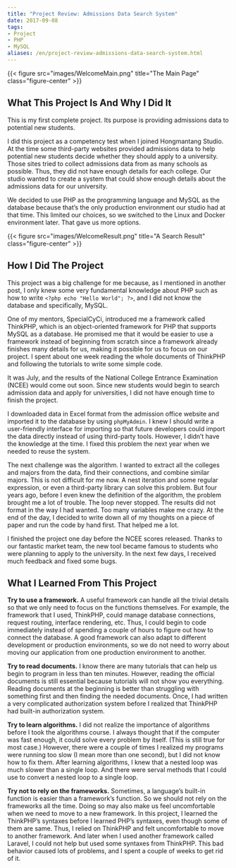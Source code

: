 ```yaml
---
title: "Project Review: Admissions Data Search System"
date: 2017-09-08
tags:
- Project
- PHP
- MySQL
aliases: /en/project-review-admissions-data-search-system.html
---
```


{{< figure src="images/WelcomeMain.png" title="The Main Page" class="figure-center" >}}

## What This Project Is And Why I Did It

This is my first complete project. Its purpose is providing admissions data to potential new students.

I did this project as a competency test when I joined Hongmantang Studio. At the time some third-party websites provided admissions data to help potential new students decide whether they should apply to a university. Those sites tried to collect admissions data from as many schools as possible. Thus, they did not have enough details for each college. Our studio wanted to create a system that could show enough details about the admissions data for our university.

<!--more-->

We decided to use PHP as the programming language and MySQL as the database because that’s the only production environment our studio had at that time. This limited our choices, so we switched to the Linux and Docker environment later. That gave us more options.

{{< figure src="images/WelcomeResult.png" title="A Search Result" class="figure-center" >}}

## How I Did The Project

This project was a big challenge for me because, as I mentioned in another post, I only knew some very fundamental knowledge about PHP such as how to write ```<?php echo "Hello World"; ?>```, and I did not know the database and specifically, MySQL.

One of my mentors, SpecialCyCi, introduced me a framework called ThinkPHP, which is an object-oriented framework for PHP that supports MySQL as a database. He promised me that it would be easier to use a framework instead of beginning from scratch since a framework already finishes many details for us, making it possible for us to focus on our project. I spent about one week reading the whole documents of ThinkPHP and following the tutorials to write some simple code.

It was July, and the results of the National College Entrance Examination (NCEE) would come out soon. Since new students would begin to search admission data and apply for universities, I did not have enough time to finish the project.

I downloaded data in Excel format from the admission office website and imported it to the database by using `phpMyAdmin`. I knew I should write a user-friendly interface for importing so that future developers could import the data directly instead of using third-party tools. However, I didn’t have the knowledge at the time. I fixed this problem the next year when we needed to reuse the system.

The next challenge was the algorithm. I wanted to extract all the colleges and majors from the data, find their connections, and combine similar majors. This is not difficult for me now. A nest iteration and some regular expression, or even a third-party library can solve this problem. But four years ago, before I even knew the definition of the algorithm, the problem brought me a lot of trouble. The loop never stopped. The results did not format in the way I had wanted. Too many variables make me crazy. At the end of the day, I decided to write down all of my thoughts on a piece of paper and run the code by hand first. That helped me a lot.

I finished the project one day before the NCEE scores released. Thanks to our fantastic market team, the new tool became famous to students who were planning to apply to the university. In the next few days, I received much feedback and fixed some bugs.

## What I Learned From This Project

**Try to use a framework.** A useful framework can handle all the trivial details so that we only need to focus on the functions themselves. For example, the framework that I used, ThinkPHP, could manage database connections, request routing, interface rendering, etc. Thus, I could begin to code immediately instead of spending a couple of hours to figure out how to connect the database. A good framework can also adapt to different development or production environments, so we do not need to worry about moving our application from one production environment to another.

**Try to read documents.** I know there are many tutorials that can help us begin to program in less than ten minutes. However, reading the official documents is still essential because tutorials will not show you everything. Reading documents at the beginning is better than struggling with something first and then finding the needed documents. Once, I had written a very complicated authorization system before I realized that ThinkPHP had built-in authorization system.

**Try to learn algorithms.** I did not realize the importance of algorithms before I took the algorithms course. I always thought that if the computer was fast enough, it could solve every problem by itself. (This is still true for most case.) However, there were a couple of times I realized my programs were running too slow (I mean more than one second), but I did not know how to fix them. After learning algorithms, I knew that a nested loop was much slower than a single loop. And there were serval methods that I could use to convert a nested loop to a single loop.

**Try not to rely on the frameworks.** Sometimes, a language’s built-in function is easier than a framework’s function. So we should not rely on the frameworks all the time. Doing so may also make us feel uncomfortable when we need to move to a new framework. In this project, I learned the ThinkPHP’s syntaxes before I learned PHP’s syntaxes, even though some of them are same. Thus, I relied on ThinkPHP and felt uncomfortable to move to another framework. And later when I used another framework called Laravel, I could not help but used some syntaxes from ThinkPHP. This bad behavior caused lots of problems, and I spent a couple of weeks to get rid of it.